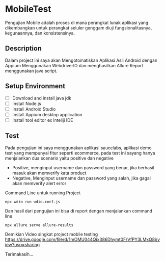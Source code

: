 # MobileTest

Pengujian Mobile adalah proses di mana perangkat lunak aplikasi yang dikembangkan untuk perangkat seluler genggam diuji fungsionalitasnya, kegunaannya, dan konsistensinya.

## Description
Dalam project ini saya akan Mengotomatiskan Aplikasi Asli Android dengan Appium Menggunakan WebdriverIO dan menghasilkan Allure Report menggunakan java script.

## Setup Environment
- [ ] Download and install java jdk
- [ ] Install Node.js
- [ ] Install Android Studio
- [ ] Install Appium desktop application
- [ ] Install tool editor ex Inteliji IDE

## Test

Pada pengujian ini saya menggunakan aplikasi saucelabs, aplikasi demo test yang 
mempunyai fitur seperti ecommerce,
pada test ini sayang hanya menjalankan dua scenario yaitu positive dan negative
- Positive, menginput username dan password yang benar, jika berhasil masuk akan memverify kata product
- Negative, Menginput username dan password yang salah, jika gagal akan memverify alert error

Command Line untuk running Project
```
npx wdio run wdio.conf.js
```
Dan hasil dari pengujian ini bisa di report dengan menjalankan command line
```
npx allure serve allure-results
```

Demikian Video singkat project mobile testing
https://drive.google.com/file/d/1mOMU044Qix386Dhymt0FrVfPY3LMxQ8j/view?usp=sharing

Terimakasih...
